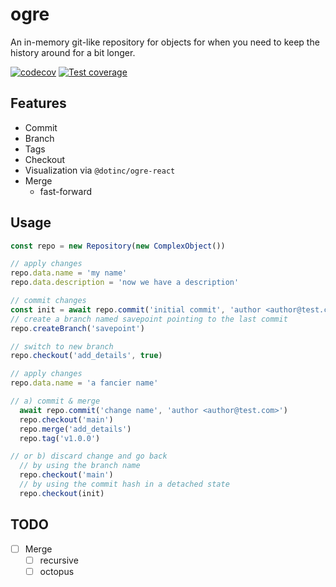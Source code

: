 # ogre

An in-memory git-like repository for objects for when you need to 
keep the history around for a bit longer.

[![codecov](https://codecov.io/gh/dotindustries/ogre/branch/main/graph/badge.svg?token=23M014CWLK)](https://codecov.io/gh/dotindustries/ogre) [![Test coverage](https://github.com/dotindustries/ogre/actions/workflows/coverage.yml/badge.svg)](https://github.com/dotindustries/ogre/actions/workflows/coverage.yml)

## Features

- Commit
- Branch
- Tags
- Checkout
- Visualization via `@dotinc/ogre-react`
- Merge
    - fast-forward

## Usage

```typescript
const repo = new Repository(new ComplexObject())

// apply changes
repo.data.name = 'my name'
repo.data.description = 'now we have a description'

// commit changes 
const init = await repo.commit('initial commit', 'author <author@test.com>')
// create a branch named savepoint pointing to the last commit
repo.createBranch('savepoint')

// switch to new branch
repo.checkout('add_details', true)

// apply changes
repo.data.name = 'a fancier name'

// a) commit & merge
  await repo.commit('change name', 'author <author@test.com>')
  repo.checkout('main')
  repo.merge('add_details')
  repo.tag('v1.0.0')

// or b) discard change and go back
  // by using the branch name 
  repo.checkout('main')
  // by using the commit hash in a detached state
  repo.checkout(init)
```

## TODO

- [ ] Merge
    - [ ] recursive
    - [ ] octopus
